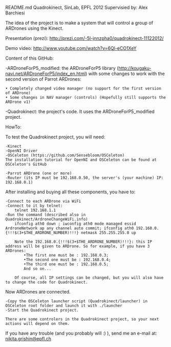 README.md
Quadrokinect, SinLab, EPFL 2012
Supervisied by: Alex Barchiesi

The idea of the project is to make a system that will control a group of ARDrones using the Kinect.

Presentation (prezi): http://prezi.com/-5l-jnnzpha0/quadrokinect-11122012/

Demo video: http://www.youtube.com/watch?v=6Ql-eCO1XeY

Content of this GitHub:

-ARDroneForP5_modified: the ARDroneForP5 library (http://kougaku-navi.net/ARDroneForP5/index_en.html) with some changes to work with the second version of Parrot ARDrones:

	• Completely changed video manager (no support for the first version of ARDrone)
	• Some changes in NAV manager (controls) (Hopefully still supports the ARDrone v1)

-Quadrokinect: the project's code. It uses the ARDroneForP5_modified project.

HowTo:

To test the Quadrokinect project, you will need:

	-Kinect
	-OpenNI Driver
	-OSCeleton (https://github.com/Sensebloom/OSCeleton)
	The installation tutorial for OpenNI and OSCeleton can be found at OSCeleton's GitHub

	-Parrot ARDrone (one or more)
	-Router (its IP must be 192.168.0.50, the server's (your machine) IP: 192.168.0.1)

After installing and buying all these components, you have to:

	-Connect to each ARDrone via WiFi
	-Connect to it by telnet:
		telnet 192.168.1.1
	-Run the command (described also in Quadrokinect/ArdroneChangeWiFi.info)
		ifconfig ath0 down ; iwconfig ath0 mode managed essid ArdroneNetwork ap any channel auto commit; ifconfig ath0 192.168.0.{!!!$(3+$THE_ARDRONE_NUMBER)!!!} netmask 255.255.255.0 up

		Note the 192.168.0.{!!!$(3+$THE_ARDRONE_NUMBER)!!!}: this IP address will be given to ARDrone. So for example, if you have 3 ARDrones:
			•The first one must be : 192.168.0.3;
			•The second one must be : 192.168.0.4;
			•The third one must be : 192.168.0.5;
			And so on...

		Of course, all IP settings can be changed, but you will also have to change the code for Quadrokinect.

Now ARDrones are connected.

	-Copy the OSCeleton launcher script (Quadrokinect/launcher) in OSCeleton root folder and launch it with ./launcher
	-Start the Quadrokinect project.

	There are some controlers in the Quadrokinect project, so your next actions will depend on them.

If you have any trouble (and you probably will :) ), send me an e-mail at: nikita.grishin@epfl.ch
